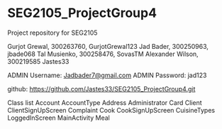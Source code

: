 # SEG2105_ProjectGroup4
Project repository for SEG2105

Gurjot Grewal, 300263760, GurjotGrewal123
Jad Bader, 300250963, jbade068
Tal Musienko, 300258476, SovasTM
Alexander Wilson, 300219585 Jastes33

ADMIN Username: Jadbader7@gmail.com 
ADMIN Password: jad123

github: https://github.com/Jastes33/SEG2105_ProjectGroup4.git

Class list 
    Account
    AccountType
    Address
    Administrator
    Card
    Client
    ClientSignUpScreen
    Complaint
    Cook
    CookSignUpScreen
    CuisineTypes
    LoggedInScreen
    MainActivity
    Meal

